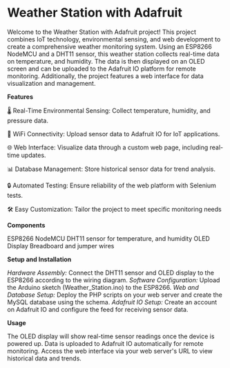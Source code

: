 # Weather Station with Adafruit
Welcome to the Weather Station with Adafruit project! This project combines IoT technology, environmental sensing, and web development to create a comprehensive weather monitoring system. Using an ESP8266 NodeMCU and a DHT11 sensor, this weather station collects real-time data on temperature, and humidity. The data is then displayed on an OLED screen and can be uploaded to the Adafruit IO platform for remote monitoring. Additionally, the project features a web interface for data visualization and management.

**Features**

🌡 Real-Time Environmental Sensing: Collect temperature, humidity, and pressure data.

📡 WiFi Connectivity: Upload sensor data to Adafruit IO for IoT applications.

🌐 Web Interface: Visualize data through a custom web page, including real-time updates.

📊 Database Management: Store historical sensor data for trend analysis.

🔒 Automated Testing: Ensure reliability of the web platform with Selenium tests.

🛠 Easy Customization: Tailor the project to meet specific monitoring needs


**Components**

ESP8266 NodeMCU
DHT11 sensor for temperature, and humidity
OLED Display
Breadboard and jumper wires

**Setup and Installation**

_Hardware Assembly:_ Connect the DHT11 sensor and OLED display to the ESP8266 according to the wiring diagram.
_Software Configuration:_ Upload the Arduino sketch (Weather_Station.ino) to the ESP8266.
_Web and Database Setup:_ Deploy the PHP scripts on your web server and create the MySQL database using the schema.
_Adafruit IO Setup:_ Create an account on Adafruit IO and configure the feed for receiving sensor data.

**Usage**

The OLED display will show real-time sensor readings once the device is powered up.
Data is uploaded to Adafruit IO automatically for remote monitoring.
Access the web interface via your web server's URL to view historical data and trends.

